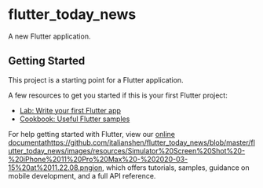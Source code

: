 # flutter_today_news

A new Flutter application.

## Getting Started

This project is a starting point for a Flutter application.

A few resources to get you started if this is your first Flutter project:

- [Lab: Write your first Flutter app](https://flutter.dev/docs/get-started/codelab)
- [Cookbook: Useful Flutter samples](https://flutter.dev/docs/cookbook)

For help getting started with Flutter, view our
[online documentathttps://github.com/italianshen/flutter_today_news/blob/master/flutter_today_news/images/resources/Simulator%20Screen%20Shot%20-%20iPhone%2011%20Pro%20Max%20-%202020-03-15%20at%2011.22.08.pngion](https://flutter.dev/docs), which offers tutorials,
samples, guidance on mobile development, and a full API reference.